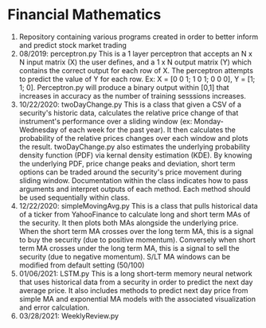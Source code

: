 # Financial Mathematics 

1) Repository containing various programs created in order to better inform and predict stock market trading 
2) 08/2019: perceptron.py 
    This is a 1 layer perceptron that accepts an N x N input matrix (X) the user defines, and a 1 x N output matrix (Y)
    which contains the correct output for each row of X. The perceptron attempts to predict the value of Y for each row.
    Ex: X = [0 0 1; 1 0 1; 0 0 0], Y = [1; 1; 0]. Perceptron.py will produce a binary output within [0,1] that increases
    in accuracy as the number of training sesssions increases. 
3) 10/22/2020: twoDayChange.py
    This is a class that given a CSV of a security's historic data, calculates the relative price change 
    of that instrument's performance over a sliding window (ex: Monday-Wednesday of each week for the past year).
    It then calculates the probability of the relative prices changes over each window and plots the result. 
    twoDayChange.py also estimates the underlying probability density function (PDF) via kernal density estimation (KDE). 
    By knowing the underlying PDF, price change peaks and deviation, short term options can be traded around the 
    security's price movement during sliding window. Documentation within the class indicates how to pass 
    arguments and interpret outputs of each method. Each method should be used sequentially within class. 
4) 12/22/2020: simpleMovingAvg.py 
    This is a class that pulls historical data of a ticker from YahooFinance to calculate long and short 
    term MAs of the security. It then plots both MAs alongside the underlying price. When the short term MA crosses 
    over the long term MA, this is a signal to buy the security (due to positive momentum). Conversely when short 
    term MA crosses under the long term MA, this is a signal to sell the security (due to negative momentum). S/LT MA 
    windows can be modified from default setting (50/100) 
5) 01/06/2021: LSTM.py 
    This is a long short-term memory neural network that uses historical data from a security in order to predict
    the next day average price. It also includes methods to predict next day price from simple MA and exponential MA
    models with the associated visualization and error calculation. 
6) 03/28/2021: WeeklyReview.py 
    
